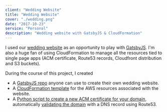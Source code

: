 ```yaml
---
client: "Wedding Website"
title: "Wedding Website"
cover: "./wedding.png"
date: "2017-10-23"
service: "Personal"
description: "Wedding website with GatsbyJS & CloudFormation"
---
```


I used our [wedding website](https://dylbaum.com/) as an opportunity to play with [GatsbyJS](https://www.gatsbyjs.org/). I'm also a huge fan of using CloudFormation to manage all the resources tied to single page apps (ACM certificate, Route53 records, Cloudfront distribution and S3 buckets).

During the course of this project, I created 

* A [GatsbyJS repo](https://github.com/dylburger/dylbaum.com) anyone can use to create their own wedding website.
* A [CloudFormation template](https://github.com/dylburger/wedding-website-cloudformation-templates) for the AWS resources associated with the website.
* A [Python script to create a new ACM certificate for your domain](https://github.com/dylburger/create-and-validate-acm-certificate), automatically [validating the domain](https://docs.aws.amazon.com/acm/latest/userguide/gs-acm-validate-dns.html) with a DNS record using Route53.
